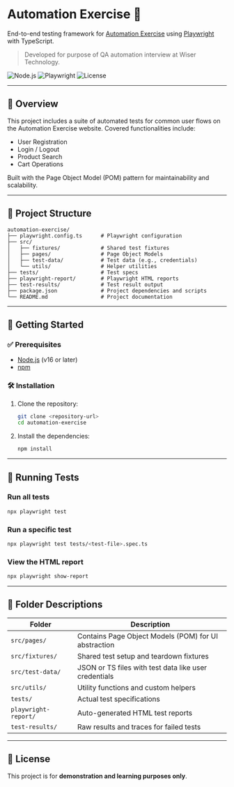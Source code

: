 # Automation Exercise 🚀

End-to-end testing framework for [Automation Exercise](https://automationexercise.com/) using [Playwright](https://playwright.dev/) with TypeScript.

> Developed for purpose of QA automation interview at Wiser Technology.

![Node.js](https://img.shields.io/badge/Node.js-16%2B-green)
![Playwright](https://img.shields.io/badge/Tested%20With-Playwright-blue)
![License](https://img.shields.io/badge/License-Demo-lightgrey)

---

## 📖 Overview

This project includes a suite of automated tests for common user flows on the Automation Exercise website. Covered functionalities include:

- User Registration
- Login / Logout
- Product Search
- Cart Operations

Built with the Page Object Model (POM) pattern for maintainability and scalability.

---

## 📁 Project Structure

```
automation-exercise/
├── playwright.config.ts      # Playwright configuration
├── src/
│   ├── fixtures/             # Shared test fixtures
│   ├── pages/                # Page Object Models
│   ├── test-data/            # Test data (e.g., credentials)
│   └── utils/                # Helper utilities
├── tests/                    # Test specs
├── playwright-report/        # Playwright HTML reports
├── test-results/             # Test result output
├── package.json              # Project dependencies and scripts
└── README.md                 # Project documentation
```

---

## 🚀 Getting Started

### ✅ Prerequisites

- [Node.js](https://nodejs.org/) (v16 or later)
- [npm](https://www.npmjs.com/)

### 🛠 Installation

1. Clone the repository:
   ```sh
   git clone <repository-url>
   cd automation-exercise
   ```

2. Install the dependencies:
   ```sh
   npm install
   ```

---

## 🧪 Running Tests

### Run all tests
```sh
npx playwright test
```

### Run a specific test
```sh
npx playwright test tests/<test-file>.spec.ts
```

### View the HTML report
```sh
npx playwright show-report
```

---

## 📂 Folder Descriptions

| Folder | Description |
|--------|-------------|
| `src/pages/` | Contains Page Object Models (POM) for UI abstraction |
| `src/fixtures/` | Shared test setup and teardown fixtures |
| `src/test-data/` | JSON or TS files with test data like user credentials |
| `src/utils/` | Utility functions and custom helpers |
| `tests/` | Actual test specifications |
| `playwright-report/` | Auto-generated HTML test reports |
| `test-results/` | Raw results and traces for failed tests |

---

## 📄 License

This project is for **demonstration and learning purposes only**.